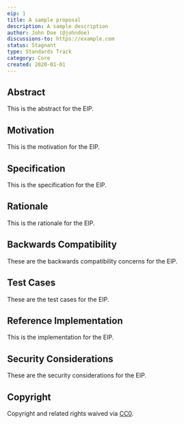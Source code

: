 ```yaml
---
eip: 1
title: A sample proposal
description: A sample description
author: John Doe (@johndoe)
discussions-to: https://example.com
status: Stagnant
type: Standards Track
category: Core
created: 2020-01-01
---
```


## Abstract
This is the abstract for the EIP.

## Motivation
This is the motivation for the EIP.

## Specification
This is the specification for the EIP.

## Rationale
This is the rationale for the EIP.

## Backwards Compatibility
These are the backwards compatibility concerns for the EIP.

## Test Cases
These are the test cases for the EIP.

## Reference Implementation
This is the implementation for the EIP.

## Security Considerations
These are the security considerations for the EIP.

## Copyright
Copyright and related rights waived via [CC0](../LICENSE.md).

